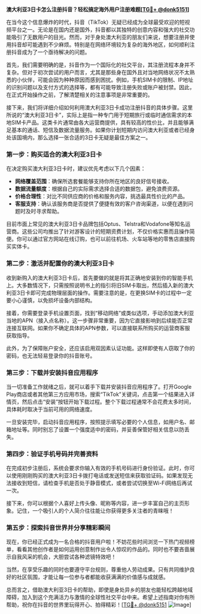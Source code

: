 **澳大利亚3日卡怎么注册抖音？轻松搞定海外用户注册难题[[TG💪+ @donk5151](https://t.me/s/donk5151)]**

在当今这个信息爆炸的时代，抖音（TikTok）无疑已经成为全球最受欢迎的短视频平台之一。无论是在国内还是国外，抖音都以其独特的创意内容和强大的社交功能吸引了无数用户的目光。然而，对于身处澳大利亚的朋友们来说，想要注册并使用抖音却可能遇到不少麻烦。特别是在网络环境较为复杂的海外地区，如何顺利注册抖音成为了一个亟待解决的问题。

首先，我们需要明确的是，抖音作为一个国际化的社交平台，其注册流程本身并不复杂。但对于初次尝试的用户而言，尤其是那些身在国外且对当地网络状况不太熟悉的小伙伴，可能会因为种种原因而感到困扰。例如，手机SIM卡的限制、IP地址的识别问题以及支付方式的选择等，都有可能导致注册失败或账户被封禁。因此，在正式开始操作之前，了解清楚相关的注意事项是非常重要的。

接下来，我们将详细介绍如何利用澳大利亚3日卡成功注册抖音的具体步骤。这里所说的“澳大利亚3日卡”，实际上是指一种专门用于短期旅行或临时通信需求的本地SIM卡产品。这类卡片通常由各大运营商提供，具有较高的性价比，并且能够满足基本的通话、短信及数据流量服务。如果你计划短期内访问澳大利亚或者已经身处该国境内，那么选择一张合适的3日卡无疑是最佳方案之一。

### 第一步：购买适合的澳大利亚3日卡

在决定购买澳大利亚3日卡时，建议优先考虑以下几个因素：
- **网络覆盖范围**：确保所选套餐能够支持你所在地区的良好信号接收。
- **数据流量额度**：根据自己的实际需求选择合适的数据包，避免浪费资源。
- **价格合理性**：对比不同供应商的价格和服务内容，挑选最具性价比的产品。
- **客服支持**：确认该服务商是否提供了便捷有效的客户咨询渠道，以便在遇到问题时及时寻求帮助。

目前市面上常见的澳大利亚3日卡品牌包括Optus、Telstra和Vodafone等知名运营商。这些公司均推出了针对游客设计的短期资费计划，不仅价格实惠而且操作简便。你可以通过官方网站在线订购，也可以前往机场、火车站等地的零售店直接购买实体卡。

### 第二步：激活并配置你的澳大利亚3日卡

收到新购入的澳大利亚3日卡后，首先要做的就是将其正确地安装到你的智能手机上。大多数情况下，只需按照说明书上的指引将旧SIM卡取出，然后插入新的澳大利亚3日卡即可完成物理层面的操作。需要注意的是，在更换SIM卡的过程中一定要小心谨慎，以免损坏设备内部结构。

接着，你需要登录手机设置页面，找到“移动网络”或类似选项，手动添加澳大利亚当地的APN（接入点名称）。这一步骤非常重要，因为它直接影响到后续能否正常连接互联网。如果你不确定具体的APN参数，可以直接联系所购买的运营商客服获取指导。

此外，为了保障账户安全，还应该启用双因素认证功能。这样即使有人窃取了你的密码，也无法轻易登录你的抖音账号。

### 第三步：下载并安装抖音应用程序

当一切准备工作就绪之后，就可以着手下载并安装抖音应用程序了。打开Google Play商店或者其他第三方应用市场，搜索“TikTok”关键词，点击第一个结果进入详情页，然后点击“安装”按钮开始下载过程。整个下载过程通常不会花费太多时间，具体耗时取决于当前可用的网络速度。

一旦安装完毕，启动抖音应用程序，按照提示填写必要的个人信息，如用户名、邮箱地址等。同时别忘了设置一个强度适中的密码，并妥善保管好相关信息以防丢失。

### 第四步：验证手机号码并完善资料

在完成初步注册后，系统会要求你输入有效的手机号码进行身份验证。此时，你可以使用刚刚购买的澳大利亚3日卡拨打电话或发送短信来获取验证码。如果发现无法接收到短信，请检查手机是否处于静音模式，或者尝试切换至Wi-Fi网络后再试一次。

接下来，你可以根据个人喜好上传头像、昵称等内容，进一步丰富自己的主页形象。记住，一个吸引人的个人简介往往能让你获得更多关注者的青睐哦！

### 第五步：探索抖音世界并分享精彩瞬间

现在，你已经正式成为一名合格的抖音用户啦！不妨花些时间浏览一下热门视频榜单，看看其他创作者是如何运用创意制作出令人惊叹的作品的。同时也不要吝啬展示自我风采的机会，大胆尝试各种滤镜特效吧！

当然，在享受乐趣的同时也要遵守平台规则，尊重他人劳动成果。只有共同维护良好的社区氛围，才能让每一位参与者都能收获满满的价值感与成就感。

总而言之，借助澳大利亚3日卡的帮助，即使是身处异乡的朋友也能轻松跨越地域障碍，加入到这个充满活力与激情的全球性社交平台中来。希望上述指南对你有所帮助，祝你在抖音的世界里玩得开心、拍得精彩！[[TG💪+ @donk5151](https://t.me/s/donk5151) ![Image](https://i.postimg.cc/rwNCRYN7/Snipaste-2025-04-30-17-27-05.png)]